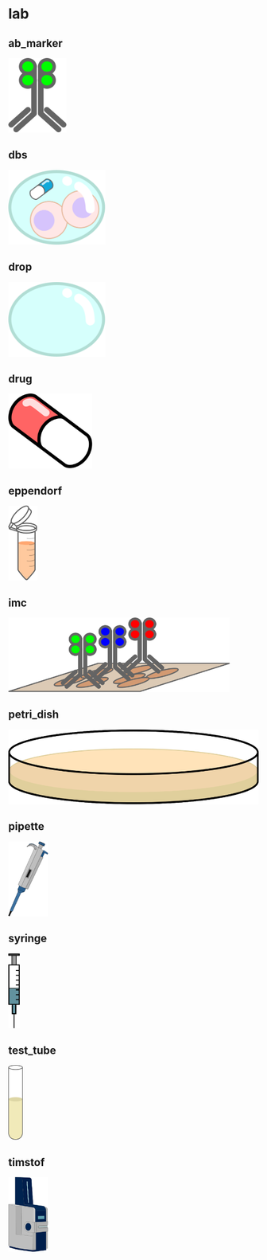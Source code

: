 # lab

## ab_marker
<img src="ab_marker.svg" height="150"/>

## dbs
<img src="dbs.svg" height="150"/>

## drop
<img src="drop.svg" height="150"/>

## drug
<img src="drug.svg" height="150"/>

## eppendorf
<img src="eppendorf.svg" height="150"/>

## imc
<img src="imc.svg" height="150"/>

## petri_dish
<img src="petri_dish.svg" height="150"/>

## pipette
<img src="pipette.svg" height="150"/>

## syringe
<img src="syringe.svg" height="150"/>

## test_tube
<img src="test_tube.svg" height="150"/>

## timstof
<img src="timstof.svg" height="150"/>

